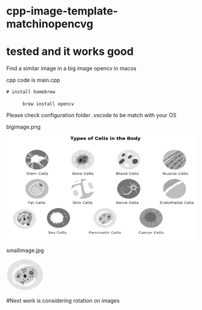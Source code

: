 # cpp-image-template-matchinopencvg

# tested and it works good

Find a similar image in a big image opencv in macos

cpp code is main.cpp

    # install homebrew
    
          brew install opencv
    
Please check configuration folder .vscode to be match with your OS    
    

bigimage.png

![alt text](https://github.com/mortezaalizadeh66/cpp-image-template-matching-opencv/blob/main/bigimage.png)


smallimage.jpg

![alt text](https://github.com/mortezaalizadeh66/cpp-image-template-matching-opencv/blob/main/smallimage.jpg)



#Next work is considering rotation on images
